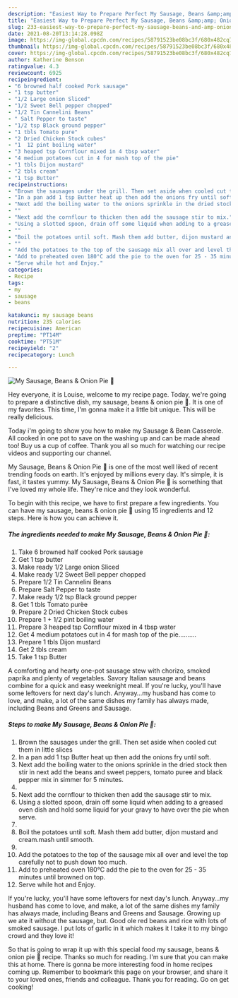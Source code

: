 ```yaml
---
description: "Easiest Way to Prepare Perfect My Sausage, Beans &amp;amp; Onion Pie 🥰"
title: "Easiest Way to Prepare Perfect My Sausage, Beans &amp;amp; Onion Pie 🥰"
slug: 233-easiest-way-to-prepare-perfect-my-sausage-beans-and-amp-onion-pie
date: 2021-08-20T13:14:28.098Z
image: https://img-global.cpcdn.com/recipes/58791523be08bc3f/680x482cq70/my-sausage-beans-onion-pie-recipe-main-photo.jpg
thumbnail: https://img-global.cpcdn.com/recipes/58791523be08bc3f/680x482cq70/my-sausage-beans-onion-pie-recipe-main-photo.jpg
cover: https://img-global.cpcdn.com/recipes/58791523be08bc3f/680x482cq70/my-sausage-beans-onion-pie-recipe-main-photo.jpg
author: Katherine Benson
ratingvalue: 4.3
reviewcount: 6925
recipeingredient:
- "6 browned half cooked Pork sausage"
- "1 tsp butter"
- "1/2 Large onion Sliced"
- "1/2 Sweet Bell pepper chopped"
- "1/2 Tin Cannelini Beans"
- " Salt Pepper to taste"
- "1/2 tsp Black ground pepper"
- "1 tbls Tomato pure"
- "2 Dried Chicken Stock cubes"
- "1  12 pint boiling water"
- "3 heaped tsp Cornflour mixed in 4 tbsp water"
- "4 medium potatoes cut in 4 for mash top of the pie"
- "1 tbls Dijon mustard"
- "2 tbls cream"
- "1 tsp Butter"
recipeinstructions:
- "Brown the sausages under the grill. Then set aside when cooled cut them in little slices"
- "In a pan add 1 tsp Butter heat up then add the onions fry until soft."
- "Next add the boiling water to the onions sprinkle in the dried stock then stir in next add the beans and sweet peppers, tomato puree and black pepper mix in simmer for 5 minutes."
- ""
- "Next add the cornflour to thicken then add the sausage stir to mix."
- "Using a slotted spoon, drain off some liquid when adding to a greased oven dish and hold some liquid for your gravy to have over the pie when serve."
- ""
- "Boil the potatoes until soft. Mash them add butter, dijon mustard and cream.mash until smooth."
- ""
- "Add the potatoes to the top of the sausage mix all over and level the top carefully not to push down too much."
- "Add to preheated oven 180°C add the pie to the oven for 25 - 35 minutes until browned on top."
- "Serve while hot and Enjoy."
categories:
- Recipe
tags:
- my
- sausage
- beans

katakunci: my sausage beans 
nutrition: 235 calories
recipecuisine: American
preptime: "PT14M"
cooktime: "PT51M"
recipeyield: "2"
recipecategory: Lunch

---
```



![My Sausage, Beans &amp; Onion Pie 🥰](https://img-global.cpcdn.com/recipes/58791523be08bc3f/680x482cq70/my-sausage-beans-onion-pie-recipe-main-photo.jpg)

Hey everyone, it is Louise, welcome to my recipe page. Today, we're going to prepare a distinctive dish, my sausage, beans &amp; onion pie 🥰. It is one of my favorites. This time, I'm gonna make it a little bit unique. This will be really delicious.

Today i&#39;m going to show you how to make my Sausage &amp; Bean Casserole. All cooked in one pot to save on the washing up and can be made ahead too! Buy us a cup of coffee. Thank you all so much for watching our recipe videos and supporting our channel.

My Sausage, Beans &amp; Onion Pie 🥰 is one of the most well liked of recent trending foods on earth. It's enjoyed by millions every day. It's simple, it is fast, it tastes yummy. My Sausage, Beans &amp; Onion Pie 🥰 is something that I've loved my whole life. They're nice and they look wonderful.


To begin with this recipe, we have to first prepare a few ingredients. You can have my sausage, beans &amp; onion pie 🥰 using 15 ingredients and 12 steps. Here is how you can achieve it.

<!--inarticleads1-->

##### The ingredients needed to make My Sausage, Beans &amp; Onion Pie 🥰:

1. Take 6 browned half cooked Pork sausage
1. Get 1 tsp butter
1. Make ready 1/2 Large onion Sliced
1. Make ready 1/2 Sweet Bell pepper chopped
1. Prepare 1/2 Tin Cannelini Beans
1. Prepare  Salt Pepper to taste
1. Make ready 1/2 tsp Black ground pepper
1. Get 1 tbls Tomato purèe
1. Prepare 2 Dried Chicken Stock cubes
1. Prepare 1 + 1/2 pint boiling water
1. Prepare 3 heaped tsp Cornflour mixed in 4 tbsp water
1. Get 4 medium potatoes cut in 4 for mash top of the pie..........
1. Prepare 1 tbls Dijon mustard
1. Get 2 tbls cream
1. Take 1 tsp Butter


A comforting and hearty one-pot sausage stew with chorizo, smoked paprika and plenty of vegetables. Savory Italian sausage and beans combine for a quick and easy weeknight meal. If you&#39;re lucky, you&#39;ll have some leftovers for next day&#39;s lunch. Anyway…my husband has come to love, and make, a lot of the same dishes my family has always made, including Beans and Greens and Sausage. 

<!--inarticleads2-->

##### Steps to make My Sausage, Beans &amp; Onion Pie 🥰:

1. Brown the sausages under the grill. Then set aside when cooled cut them in little slices
1. In a pan add 1 tsp Butter heat up then add the onions fry until soft.
1. Next add the boiling water to the onions sprinkle in the dried stock then stir in next add the beans and sweet peppers, tomato puree and black pepper mix in simmer for 5 minutes.
1. 
1. Next add the cornflour to thicken then add the sausage stir to mix.
1. Using a slotted spoon, drain off some liquid when adding to a greased oven dish and hold some liquid for your gravy to have over the pie when serve.
1. 
1. Boil the potatoes until soft. Mash them add butter, dijon mustard and cream.mash until smooth.
1. 
1. Add the potatoes to the top of the sausage mix all over and level the top carefully not to push down too much.
1. Add to preheated oven 180°C add the pie to the oven for 25 - 35 minutes until browned on top.
1. Serve while hot and Enjoy.


If you&#39;re lucky, you&#39;ll have some leftovers for next day&#39;s lunch. Anyway…my husband has come to love, and make, a lot of the same dishes my family has always made, including Beans and Greens and Sausage. Growing up we ate it without the sausage, but. Good ole red beans and rice with lots of smoked sausage. I put lots of garlic in it which makes it I take it to my bingo crowd and they love it! 

So that is going to wrap it up with this special food my sausage, beans &amp; onion pie 🥰 recipe. Thanks so much for reading. I'm sure that you can make this at home. There is gonna be more interesting food in home recipes coming up. Remember to bookmark this page on your browser, and share it to your loved ones, friends and colleague. Thank you for reading. Go on get cooking!
